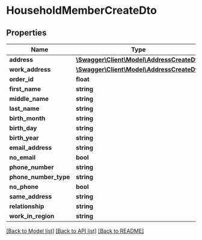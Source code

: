 # HouseholdMemberCreateDto

## Properties
Name | Type | Description | Notes
------------ | ------------- | ------------- | -------------
**address** | [**\Swagger\Client\Model\AddressCreateDto**](AddressCreateDto.md) |  | 
**work_address** | [**\Swagger\Client\Model\AddressCreateDto**](AddressCreateDto.md) |  | 
**order_id** | **float** |  | [optional] 
**first_name** | **string** |  | [optional] 
**middle_name** | **string** |  | [optional] 
**last_name** | **string** |  | [optional] 
**birth_month** | **string** |  | [optional] 
**birth_day** | **string** |  | [optional] 
**birth_year** | **string** |  | [optional] 
**email_address** | **string** |  | [optional] 
**no_email** | **bool** |  | [optional] 
**phone_number** | **string** |  | [optional] 
**phone_number_type** | **string** |  | [optional] 
**no_phone** | **bool** |  | [optional] 
**same_address** | **string** |  | [optional] 
**relationship** | **string** |  | [optional] 
**work_in_region** | **string** |  | [optional] 

[[Back to Model list]](../../README.md#documentation-for-models) [[Back to API list]](../../README.md#documentation-for-api-endpoints) [[Back to README]](../../README.md)

